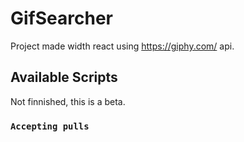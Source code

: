 # GifSearcher

Project made width react using https://giphy.com/ api.
## Available Scripts
Not finnished, this is a beta.

### `Accepting pulls`
